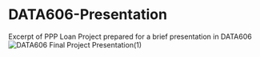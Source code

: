 # DATA606-Presentation
Excerpt of PPP Loan Project prepared for a brief presentation in DATA606
![DATA606 Final Project Presentation(1)](https://github.com/user-attachments/assets/94271a8b-d1e2-4e94-bd9d-6786e7e11ad8)
